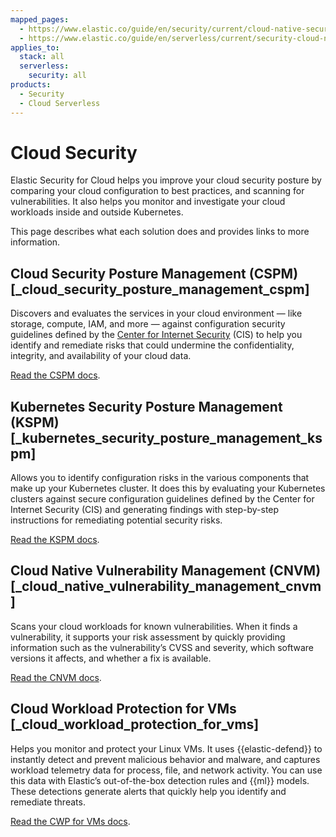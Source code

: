 ```yaml
---
mapped_pages:
  - https://www.elastic.co/guide/en/security/current/cloud-native-security-overview.html
  - https://www.elastic.co/guide/en/serverless/current/security-cloud-native-security-overview.html
applies_to:
  stack: all
  serverless:
    security: all
products:
  - Security
  - Cloud Serverless
---
```


# Cloud Security

Elastic Security for Cloud helps you improve your cloud security posture by comparing your cloud configuration to best practices, and scanning for vulnerabilities. It also helps you monitor and investigate your cloud workloads inside and outside Kubernetes.

This page describes what each solution does and provides links to more information.


## Cloud Security Posture Management (CSPM) [_cloud_security_posture_management_cspm]

Discovers and evaluates the services in your cloud environment — like storage, compute, IAM, and more — against configuration security guidelines defined by the [Center for Internet Security](https://www.cisecurity.org/) (CIS) to help you identify and remediate risks that could undermine the confidentiality, integrity, and availability of your cloud data.

[Read the CSPM docs](/solutions/security/cloud/cloud-security-posture-management.md).


## Kubernetes Security Posture Management (KSPM) [_kubernetes_security_posture_management_kspm]

Allows you to identify configuration risks in the various components that make up your Kubernetes cluster. It does this by evaluating your Kubernetes clusters against secure configuration guidelines defined by the Center for Internet Security (CIS) and generating findings with step-by-step instructions for remediating potential security risks.

[Read the KSPM docs](/solutions/security/cloud/kubernetes-security-posture-management.md).


## Cloud Native Vulnerability Management (CNVM) [_cloud_native_vulnerability_management_cnvm]

Scans your cloud workloads for known vulnerabilities. When it finds a vulnerability, it supports your risk assessment by quickly providing information such as the vulnerability’s CVSS and severity, which software versions it affects, and whether a fix is available.

[Read the CNVM docs](/solutions/security/cloud/cloud-native-vulnerability-management.md).


## Cloud Workload Protection for VMs [_cloud_workload_protection_for_vms]

Helps you monitor and protect your Linux VMs. It uses {{elastic-defend}} to instantly detect and prevent malicious behavior and malware, and captures workload telemetry data for process, file, and network activity. You can use this data with Elastic’s out-of-the-box detection rules and {{ml}} models. These detections generate alerts that quickly help you identify and remediate threats.

[Read the CWP for VMs docs](/solutions/security/cloud/cloud-workload-protection-for-vms.md).

